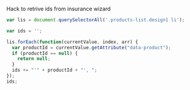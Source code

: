 Hack to retrive ids from insurance wizard

```javascript
var lis = document.querySelectorAll('.products-list.design1 li');

var ids = '';

lis.forEach(function(currentValue, index, arr) {
  var productId = currentValue.getAttribute("data-product");
  if (productId == null) {
    return null;
  }
  ids += "'" + productId + "', ";
});
ids;

```